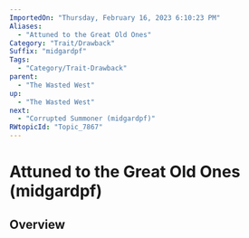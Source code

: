 ```yaml
---
ImportedOn: "Thursday, February 16, 2023 6:10:23 PM"
Aliases:
  - "Attuned to the Great Old Ones"
Category: "Trait/Drawback"
Suffix: "midgardpf"
Tags:
  - "Category/Trait-Drawback"
parent:
  - "The Wasted West"
up:
  - "The Wasted West"
next:
  - "Corrupted Summoner (midgardpf)"
RWtopicId: "Topic_7867"
---
```

# Attuned to the Great Old Ones (midgardpf)
## Overview
